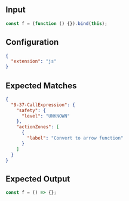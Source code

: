 
## Input
```javascript input
const f = (function () {}).bind(this);
```

## Configuration
```json configuration
{
  "extension": "js"
}
```

## Expected Matches
```json expected matches
{
  "9-37-CallExpression": {
    "safety": {
      "level": "UNKNOWN"
    },
    "actionZones": [
      {
        "label": "Convert to arrow function"
      }
    ]
  }
}
```

## Expected Output
```javascript expected output
const f = () => {};
```
